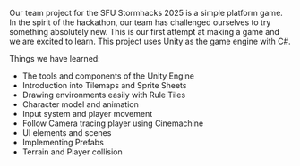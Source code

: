 Our team project for the SFU Stormhacks 2025 is a simple platform game. In the spirit of the hackathon, our team has challenged ourselves to try something absolutely new. This is our first attempt at making a game and we are excited to learn. This project uses Unity as the game engine with C#.
 
 Things we have learned:
  - The tools and components of the Unity Engine
  - Introduction into Tilemaps and Sprite Sheets
  - Drawing environments easily with Rule Tiles
  - Character model and animation
  - Input system and player movement
  - Follow Camera tracing player using Cinemachine
  - UI elements and scenes
  - Implementing Prefabs
  - Terrain and Player collision